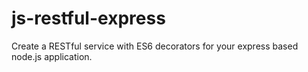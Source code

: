 # js-restful-express
Create a RESTful service with ES6 decorators for your express based node.js application.
